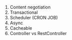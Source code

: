 1. Content negotiation
2. Transactional
3. Scheduler (CRON JOB)
4. Async
5. Cacheable 
6. Controller vs RestController
